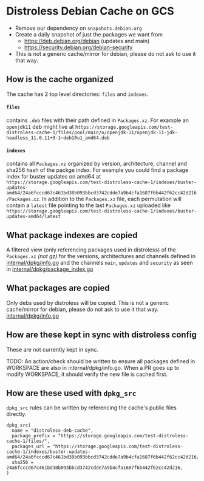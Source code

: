# Distroless Debian Cache on GCS

- Remove our dependency on `snapshots.debian.org`
- Create a daily snapshot of just the packages we want from 
  - https://deb.debian.org/debian (updates and main)
  - https://security.debian.org/debian-security
- This is not a generic cache/mirror for debian, please do not ask to use it that way.

## How is the cache organized

The cache has 2 top level directories: `files` and `indexes`.

#### `files`
contains `.deb` files with their path defined in `Packages.xz`. For example an `openjdk11` deb might live at `https://storage.googleapis.com/test-distroless-cache-1/files/pool/main/o/openjdk-11/openjdk-11-jdk-headless_11.0.11+9-1~deb10u1_amd64.deb`

#### `indexes` 
contains all `Packages.xz` organized by version, architecture, channel and sha256 hash of the packge index. For example you could find a package index for buster updates on amd64 at `https://storage.googleapis.com/test-distroless-cache-1/indexes/buster-updates-amd64/24a6fcccd67c461bd38b093bbcd3742cdde7a9b4cfa1687f6b442f62cc42d216/Packages.xz`. In addition to the `Packages.xz` file, each permutation will contain a `latest` file pointing to the last `Packages.xz` uploaded like `https://storage.googleapis.com/test-distroless-cache-1/indexes/buster-updates-amd64/latest`

## What package indexes are copied

A filtered view (only referencing packages used in distroless) of the `Packages.xz` *(not gz)* for the versions, architectures and channels defined in [internal/dpkg/info.go](internal/dpkg/info.go) and the channels `main`, `updates` and `security` as seen in [internal/dpkg/package_index.go](internal/dpkg/package_index.go)

## What packages are copied

Only debs used by distroless will be copied. This is not a generic cache/mirror for debian, please do not ask to use it that way.
[internal/dpkg/info.go](internal/dpkg/info.go)

## How are these kept in sync with distroless config

These are not currently kept in sync.

TODO: 
An action/check should be written to ensure all packages defined in WORKSPACE are also in internal/dpkg/info.go. When a PR goes up to modify WORKSPACE, it should verify the new file is cached first.

## How are these used with `dpkg_src`

`dpkg_src` rules can be written by referencing the cache's public files directly.
```
dpkg_src(
  name = "distroless-deb-cache",
  package_prefix = "https://storage.googleapis.com/test-distroless-cache-1/files/",
  packages_url = "https://storage.googleapis.com/test-distroless-cache-1/indexes/buster-updates-amd64/24a6fcccd67c461bd38b093bbcd3742cdde7a9b4cfa1687f6b442f62cc42d216/Packages.xz"
  sha256 = 24a6fcccd67c461bd38b093bbcd3742cdde7a9b4cfa1687f6b442f62cc42d216,
)
```
